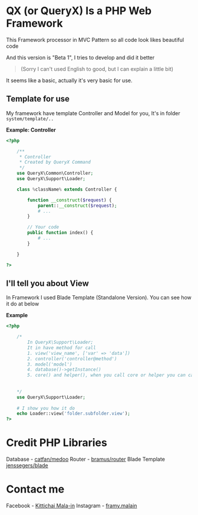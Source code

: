 # QX (or QueryX) Is a PHP Web Framework
This Framework processor in MVC Pattern 
so all code look likes beautiful code

And this version is "Beta 1", I tries to develop and did it better
> (Sorry I can't used English to good, but I can explain a little bit)

It seems like a basic, actually it's very basic for use.

## Template for use
My framework have template Controller and Model for you, It's in folder `system/template/..`

__Example: Controller__
```php
<?php

    /**
     * Controller
     * Created by QueryX Command
     */
    use QueryX\Common\Controller;
    use QueryX\Support\Loader;

    class %className% extends Controller {

        function __construct($request) {
            parent::__construct($request);
            # ...
        }

        // Your code
        public function index() {
            # ...
        }

    }

?>
```

## I'll tell you about View
In Framework I used Blade Template (Standalone Version). You can see how it do at below

__Example__
```php
<?php 

    /*
        In QueryX\Support\Loader;
        It in have method for call
        1. view('view_name', ['var' => 'data'])
        2. controller('controller@method')
        3. model('model')
        4. database()->getInstance()
        5. core() and helper(), when you call core or helper you can call ->get(boolean) in back
                                                                            true = will require in app/core, app/helper
                                                                            false = will require in system/core, system/helper
    */
    use QueryX\Support\Loader;
    
    # I show you how it do
    echo Loader::view('folder.subfolder.view');
?>
```

# Credit PHP Libraries
Database - [catfan/medoo](https://packagist.org/packages/catfan/medoo)
Router - [bramus/router](https://packagist.org/packages/bramus/router)
Blade Template [jenssegers/blade](https://packagist.org/packages/jenssegers/blade)

# Contact me
Facebook - [Kittichai Mala-in](https://facebook.com/frammhe)
Instagram - [framy.malain](https://instagram.com/framy.malain)
